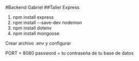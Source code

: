 #Backend Gabriel
##Taller Express

1. npm install express
2. npm install --save-dev nodemon
3. npm install dotenv
4. npm install mongoose

Crear archivo .env y configurar

PORT = 8080
password = tu contraseña de tu base de datos
